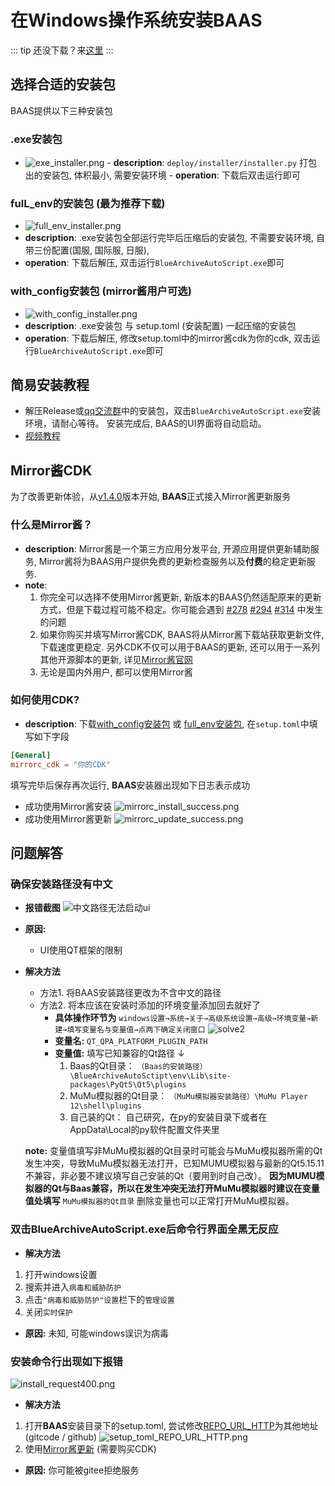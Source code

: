 # 在Windows操作系统安装BAAS
::: tip
还没下载？来[这里](../downloads)
:::

## 选择合适的安装包
BAAS提供以下三种安装包
### .exe安装包
   - ![exe_installer.png](/assets/install/exe_installer.png)
    - **description**: `deploy/installer/installer.py` 打包出的安装包, 体积最小, 需要安装环境
    - **operation**: 下载后双击运行即可

### fulL_env的安装包 (**最为推荐下载**)
   - ![full_env_installer.png](/assets/install/full_env_installer.png)
   - **description**: .exe安装包全部运行完毕后压缩后的安装包, 不需要安装环境, 自带三份配置(国服, 国际服, 日服), 
   - **operation**: 下载后解压, 双击运行`BlueArchiveAutoScript.exe`即可
   
### with_config安装包 (**mirror酱用户可选**)
   - ![with_config_installer.png](/assets/install/with_config_installer.png)
   - **description**: .exe安装包 与 setup.toml (安装配置) 一起压缩的安装包 
   - **operation**: 下载后解压, 修改setup.toml中的mirror酱cdk为你的cdk, 双击运行`BlueArchiveAutoScript.exe`即可

## 简易安装教程

- 解压Release或[qq交流群](/usage_doc/qq_group_regulation)中的安装包，双击`BlueArchiveAutoScript.exe`安装环境，请耐心等待。
安装完成后, BAAS的UI界面将自动启动。
- [视频教程](https://www.acfun.cn/v/ac47360708_2)

## Mirror酱CDK
为了改善更新体验，从[v1.4.0]()版本开始, **BAAS**正式接入Mirror酱更新服务

### 什么是Mirror酱？
- **description**: Mirror酱是一个第三方应用分发平台, 开源应用提供更新辅助服务, Mirror酱将为BAAS用户提供免费的更新检查服务以及**付费**的稳定更新服务. 
- **note**:
  1. 你完全可以选择不使用Mirror酱更新, 新版本的BAAS仍然适配原来的更新方式，但是下载过程可能不稳定。你可能会遇到 [#278](https://github.com/pur1fying/blue_archive_auto_script/issues/278)  [#294](https://github.com/pur1fying/blue_archive_auto_script/issues/294)  [#314](https://github.com/pur1fying/blue_archive_auto_script/issues/314) 中发生的问题
  2. 如果你购买并填写Mirror酱CDK, BAAS将从Mirror酱下载站获取更新文件, 下载速度更稳定. 另外CDK不仅可以用于BAAS的更新, 还可以用于一系列其他开源脚本的更新, 详见[Mirror酱官网](https://mirrorchyan.com/zh/projects?rid=BAAS_repo&source=BAAS_WIKI)
  3. 无论是国内外用户, 都可以使用Mirror酱

### 如何使用CDK?
- **description**: 下载[with_config安装包](#with-config安装包-mirror酱用户可选) 或 [full_env安装包](#full-env的安装包-最为推荐下载), 在`setup.toml`中填写如下字段
```toml
[General]
mirrorc_cdk = "你的CDK"
```
填写完毕后保存再次运行, **BAAS**安装器出现如下日志表示成功
- 成功使用Mirror酱安装
![mirrorc_install_success.png](/assets/install/mirrorc_install_success.png)
- 成功使用Mirror酱更新
![mirrorc_update_success.png](/assets/install/mirrorc_update_success.png)

## 问题解答
### 确保安装路径没有中文
- **报错截图** 
![中文路径无法启动ui](/assets/install/problem_fail_to_start_ui_for_path_with_chinese.png)

- **原因:** 
  - UI使用QT框架的限制
- **解决方法**
  - 方法1. 将BAAS安装路径更改为不含中文的路径
  - 方法2. 将本应该在安装时添加的环境变量添加回去就好了
     - **具体操作环节为** `windows设置→系统→关于→高级系统设置→高级→环境变量→新建→填写变量名与变量值→点两下确定关闭窗口`
     ![solve2](/assets/install/add_QT_plugins_into_PATH.png)
     - **变量名:** `QT_QPA_PLATFORM_PLUGIN_PATH`
     - **变量值:** 填写已知兼容的Qt路径 ↓
        1. Baas的Qt目录： `（Baas的安装路径）\BlueArchiveAutoSctipt\env\Lib\site-packages\PyQt5\Qt5\plugins`
        2. MuMu模拟器的Qt目录： `（MuMu模拟器安装路径）\MuMu Player 12\shell\plugins`
        3. 自己装的Qt： 自己研究，在py的安装目录下或者在AppData\Local的py软件配置文件夹里

  **note:** 变量值填写非MuMu模拟器的Qt目录时可能会与MuMu模拟器所需的Qt发生冲突，导致MuMu模拟器无法打开，已知MUMU模拟器与最新的Qt5.15.11不兼容，非必要不建议填写自己安装的Qt（要用到时自己改）。
  **因为MUMU模拟器的Qt与Baas兼容，所以在发生冲突无法打开MuMu模拟器时建议在变量值处填写** `MuMu模拟器的Qt目录` 删除变量也可以正常打开MuMu模拟器。

### 双击BlueArchiveAutoScript.exe后命令行界面全黑无反应
- **解决方法** 
1. 打开windows设置
2. 搜索并进入```病毒和威胁防护```
3. 点击```"病毒和威胁防护"设置```栏下的```管理设置```
4. 关闭```实时保护```

- **原因:** 未知, 可能windows误识为病毒


### 安装命令行出现如下报错

![install_request400.png](/assets/install/install_request400.png)

- **解决方法** 
1. 打开**BAAS**安装目录下的setup.toml, 尝试修改[REPO_URL_HTTP](/usage_doc/install/setup_config#repo-url-http)为其他地址 (gitcode / github)
![setup_toml_REPO_URL_HTTP.png](/assets/install/setup_toml_REPO_URL_HTTP.png)
2. 使用[Mirror酱更新](#mirror酱cdk) (需要购买CDK)

- **原因:** 你可能被gitee拒绝服务
